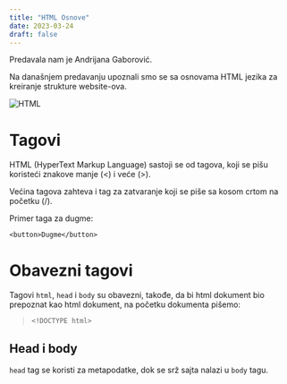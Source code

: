 ```yaml
---
title: "HTML Osnove"
date: 2023-03-24
draft: false
---
```

Predavala nam je Andrijana Gaborović.

Na današnjem predavanju upoznali smo se sa osnovama HTML jezika za kreiranje strukture website-ova.

![HTML](https://geekofcoding.files.wordpress.com/2020/09/images.png)

# Tagovi

HTML (HyperText Markup Language) sastoji se od tagova, koji se pišu koristeći znakove manje (<) i veće (>).

Većina tagova zahteva i tag za zatvaranje koji se piše sa kosom crtom na početku (/).

Primer taga za dugme:

```<button>Dugme</button>```

# Obavezni tagovi

Tagovi ```html```, ```head``` i ```body``` su obavezni, takođe, da bi html dokument bio prepoznat kao html dokument, na početku dokumenta pišemo:

> ```<!DOCTYPE html>```

## Head i body

```head``` tag se koristi za metapodatke, dok se srž sajta nalazi u ```body``` tagu.
